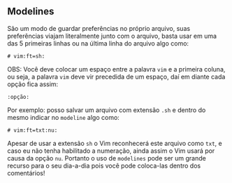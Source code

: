 Modelines
---------

São um modo de guardar preferências no próprio arquivo, suas
preferências viajam literalmente junto com o arquivo, basta usar em uma
das 5 primeiras linhas ou na última linha do arquivo algo como:
```
# vim:ft=sh:
```
OBS: Você deve colocar um espaço entre a palavra `vim` e a
primeira coluna, ou seja, a palavra `vim` deve vir
precedida de um espaço, daí em diante cada opção fica assim:
```
:opção:
```
Por exemplo: posso salvar um arquivo com extensão `.sh` e dentro do
mesmo indicar no `modeline` algo como:
```
# vim:ft=txt:nu:
```
Apesar de usar a extensão `sh` o Vim reconhecerá este
arquivo como `txt`, e caso eu não tenha habilitado a
numeração, ainda assim o Vim usará por causa da opção `nu`.
Portanto o uso de `modelines` pode ser um grande recurso
para o seu dia-a-dia pois você pode coloca-las dentro dos comentários!
